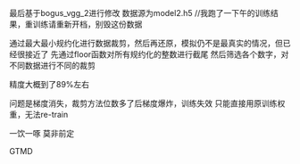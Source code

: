 最后基于bogus_vgg_2进行修改 数据源为model2.h5  //我跑了一下午的训练结果，重训练请重新开档，别毁这份数据

通过最大最小规约化进行数据裁剪，然后再还原，模拟仍不是最真实的情况，但已经很接近了
先通过floor函数对所有规约化的整数进行截尾
然后筛选各个数字，对不同数据进行不同的裁剪

精度大概到了89%左右

问题是梯度消失，裁剪方法位数多了后梯度爆炸，训练失效
只能直接用原训练权重，无法re-train

一饮一啄 莫非前定

GTMD
